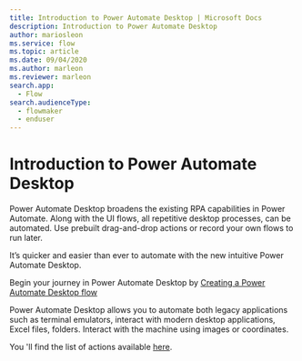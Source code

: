 ```yaml
---
title: Introduction to Power Automate Desktop | Microsoft Docs
description: Introduction to Power Automate Desktop
author: mariosleon
ms.service: flow
ms.topic: article
ms.date: 09/04/2020
ms.author: marleon
ms.reviewer: marleon
search.app: 
  - Flow
search.audienceType: 
  - flowmaker
  - enduser
---
```


# Introduction to Power Automate Desktop

Power Automate Desktop broadens the existing RPA capabilities in Power Automate. Along with the UI flows, all repetitive desktop processes, can be automated. Use prebuilt drag-and-drop actions or record your own flows to run later.

It’s quicker and easier than ever to automate with the new intuitive Power Automate Desktop. 

Begin your journey in Power Automate Desktop by [Creating a Power Automate Desktop flow](create-flow-console.md) 

Power Automate Desktop allows you to automate both legacy applications such as terminal emulators, interact with modern desktop applications, Excel files, folders. Interact with the machine using images or coordinates. 


You 'll find the list of actions available [here](actions.md).





